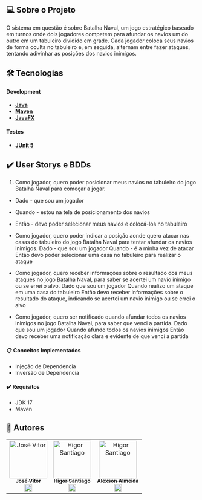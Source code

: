 ## 💻 Sobre o Projeto
O sistema em questão é sobre Batalha Naval, um jogo estratégico baseado em turnos onde dois jogadores competem para afundar os navios um do outro em um tabuleiro dividido em grade. Cada jogador coloca seus navios de forma oculta no tabuleiro e, em seguida, alternam entre fazer ataques, tentando adivinhar as posições dos navios inimigos.

## 🛠 Tecnologias

#### Development
- [**Java**](https://www.java.com/pt-BR/)
- [**Maven**](https://maven.apache.org)
- [**JavaFX**](https://openjfx.io)

#### Testes
- [**JUnit 5**](https://junit.org/junit5/docs/current/user-guide/)

## ✔️ User Storys e BDDs

1. Como jogador, quero poder posicionar meus navios no tabuleiro do jogo Batalha Naval para começar a jogar.
- Dado - que sou um jogador 
 - Quando - estou na tela de posicionamento dos navios
  - Então - devo poder selecionar meus navios e colocá-los no tabuleiro

- Como jogador, quero poder indicar a posição aonde quero atacar nas casas do tabuleiro do jogo Batalha Naval para tentar afundar os navios inimigos.
Dado -  que sou um jogador
Quando - é a minha vez de atacar
Então devo poder selecionar uma casa no tabuleiro para realizar o ataque

- Como jogador, quero receber informações sobre o resultado dos meus ataques no jogo Batalha Naval, para saber se acertei um navio inimigo ou se errei o alvo.
Dado que sou um jogador
Quando realizo um ataque em uma casa do tabuleiro
Então devo receber informações sobre o resultado do ataque, indicando se acertei um navio inimigo ou se errei o alvo

- Como jogador, quero ser notificado quando afundar todos os navios inimigos no jogo Batalha Naval, para saber que venci a partida.
Dado que sou um jogador
Quando afundo todos os navios inimigos
Então devo receber uma notificação clara e evidente de que venci a partida

#### 📋 Conceitos Implementados
- Injeção de Dependencia
- Inversão de Dependencia

#### ✔️ Requisitos
- JDK 17
- Maven

## 📸 Autores
<table>
  <tr>
     <td align="center"><a href="https://github.com/JoseVitorNobre"><img src="https://avatars.githubusercontent.com/u/62249331?v=4" width="100px;" alt="José Vitor"/><br /><sub><b>José Vitor</b></sub></a><br /><a href="https://github.com/JoseVitorNobre" title="BackEnd">
     <img src="https://cdn.jsdelivr.net/gh/devicons/devicon/icons/spring/spring-original.svg" width="20px"/>
     </a></td>
     <td align="center"><a href="https://github.com/HigorSantiago"><img src="https://avatars.githubusercontent.com/u/93281590?v=4" width="100px;" alt="Higor Santiago"/><br /><sub><b>Higor Santiago</b></sub></a><br /><a href="https://github.com/HigorSantiago" title="Design">
            <img src="https://cdn.jsdelivr.net/gh/devicons/devicon/icons/figma/figma-original.svg" width="20px"/>
     </a></td>
     <td align="center"><a href="https://github.com/alexsonalmeida"><img src="https://avatars.githubusercontent.com/u/101877352?v=4" width="100px;" alt="Higor Santiago"/><br /><sub><b>Alexson Almeida</b></sub></a><br /><a href="https://github.com/alexsonalmeida" title="FrontEnd">
     <img src="https://cdn.jsdelivr.net/gh/devicons/devicon/icons/react/react-original.svg" width="20px" />
     </a></td>
  </tr>
</table>
